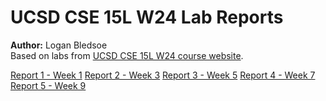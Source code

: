# UCSD CSE 15L W24 Lab Reports
**Author:** Logan Bledsoe
<br>
Based on labs from [UCSD CSE 15L W24 course website](https://ucsd-cse15l-w24.github.io/index.html).

[Report 1 - Week 1](lab-1)
[Report 2 - Week 3](lab-3)
[Report 3 - Week 5](lab-5)
[Report 4 - Week 7](lab-7)
[Report 5 - Week 9](lab-9)